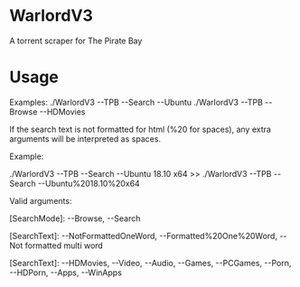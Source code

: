# WarlordV3
A torrent scraper for The Pirate Bay

# Usage
Examples: ./WarlordV3 --TPB --Search --Ubuntu
          ./WarlordV3 --TPB --Browse --HDMovies
          
If the search text is not formatted for html (%20 for spaces), any extra arguments will be interpreted as spaces.

Example:
          
./WarlordV3 --TPB --Search --Ubuntu 18.10 x64 >> ./WarlordV3 --TPB --Search --Ubuntu%2018.10%20x64

Valid arguments:

[SearchSite]: --TPB

[SearchMode]: --Browse, --Search

[SearchText]: --NotFormattedOneWord, --Formatted%20One%20Word, --Not formatted multi word

[SearchText]: --HDMovies, --Video, --Audio, --Games, --PCGames, --Porn, --HDPorn, --Apps, --WinApps

